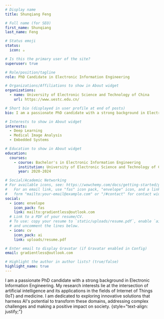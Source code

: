 ```yaml
---
# Display name
title: Shunqiang Feng

# Full name (for SEO)
first_name: Shunqiang
last_name: Feng

# Status emoji
status:
  icon: ☕️

# Is this the primary user of the site?
superuser: true

# Role/position/tagline
role: PhD Candidate in Electronic Information Engineering

# Organizations/Affiliations to show in About widget
organizations:
  - name: University of Electronic Science and Technology of China
    url: https://www.uestc.edu.cn/

# Short bio (displayed in user profile at end of posts)
bio: I am a passionate PhD candidate with a strong background in Electronic Information Engineering. My research interests include deep learning, medical image analysis, and embedded systems.

# Interests to show in About widget
interests:
  - Deep Learning
  - Medical Image Analysis
  - Embedded Systems

# Education to show in About widget
education:
  courses:
    - course: Bachelor's in Electronic Information Engineering
      institution: University of Electronic Science and Technology of China
      year: 2020-2024

# Social/Academic Networking
# For available icons, see: https://wowchemy.com/docs/getting-started/page-builder/#icons
#   For an email link, use "fas" icon pack, "envelope" icon, and a link in the
#   form "mailto:your-email@example.com" or "/#contact" for contact widget.
social:
  - icon: envelope
    icon_pack: fas
    link: mailto:gradientless@outlook.com
  # Link to a PDF of your resume/CV.
  # To use: copy your resume to `static/uploads/resume.pdf`, enable `ai` icons in `params.yaml`,
  # and uncomment the lines below.
  - icon: cv
    icon_pack: ai
    link: uploads/resume.pdf

# Enter email to display Gravatar (if Gravatar enabled in Config)
email: gradientless@outlook.com

# Highlight the author in author lists? (true/false)
highlight_name: true
---
```


I am a passionate PhD candidate with a strong background in Electronic Information Engineering. My research interests lie at the intersection of artificial intelligence and its applications in the fields of Internet of Things (IoT) and medicine. I am dedicated to exploring innovative solutions that harness AI's potential to transform these domains, addressing complex challenges and making a positive impact on society.
{style="text-align: justify;"}
